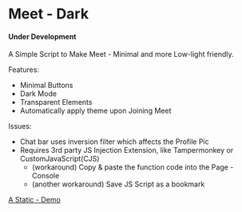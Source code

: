 # Meet - Dark
#### Under Development

A Simple Script to Make Meet - Minimal and more Low-light friendly.

Features:
 - Minimal Buttons
 - Dark Mode
 - Transparent Elements
 - Automatically apply theme upon Joining Meet
 
Issues:
 - Chat bar uses inversion filter which affects the Profile Pic
 - Requires 3rd party JS Injection Extension, like Tampermonkey or CustomJavaScript(CJS)
     - (workaround) Copy & paste the function code into the Page - Console
     - (another workaround) Save JS Script as a bookmark

[A Static - Demo](https://elvistony.github.io/meet-dark/)

